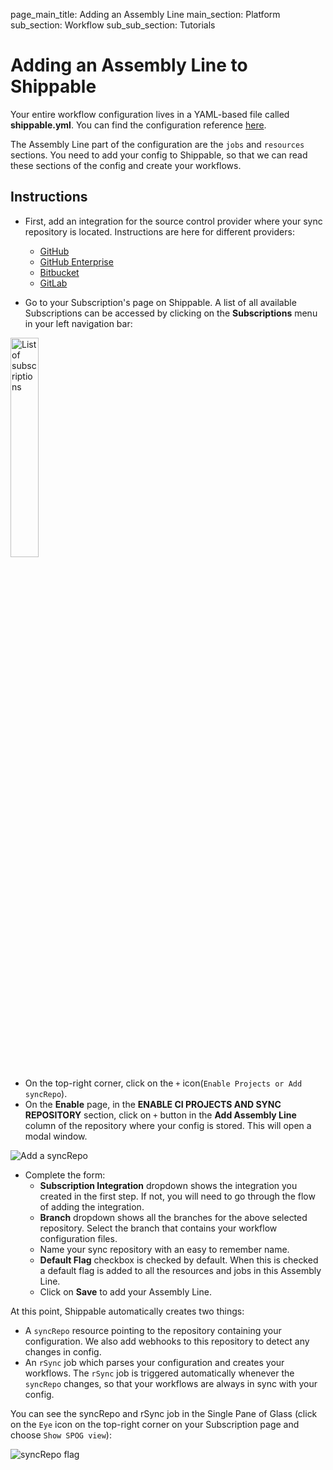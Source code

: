 page_main_title: Adding an Assembly Line
main_section: Platform
sub_section: Workflow
sub_sub_section: Tutorials

# Adding an Assembly Line to Shippable

Your entire workflow configuration lives in a YAML-based file called **shippable.yml**. You can find the configuration reference [here](/platform/workflow/config).

The Assembly Line part of the configuration are the `jobs` and `resources` sections. You need to add your config to Shippable, so that we can read these sections of the config and create your workflows.

## Instructions

* First, add an integration for the source control provider where your sync repository is located. Instructions are here for different providers:
     - [GitHub](/platform/integration/github/)
     - [GitHub Enterprise](/platform/integration/github-enterprise/)
     - [Bitbucket](/platform/integration/bitbucket/)
     - [GitLab](/platform/integration/gitlab/)

* Go to your Subscription's page on Shippable. A list of all available Subscriptions can be accessed by clicking on the **Subscriptions** menu in your left navigation bar:

<img width="30%" height="30%" src="/images/platform/resources/syncRepo/list-subscriptions.png" alt="List of subscriptions">

* On the top-right corner, click on the `+` icon(`Enable Projects or Add syncRepo`).
* On the **Enable** page, in the **ENABLE CI PROJECTS AND SYNC REPOSITORY** section, click on `+` button in the **Add Assembly Line** column of the repository where your config is stored. This will open a modal window.

<img src="/images/platform/tutorial/workflow/add-syncRepo.png" alt="Add a syncRepo">

* Complete the form:
     * **Subscription Integration** dropdown shows the integration you created in the first step. If not, you will need to go through the flow of adding the integration.
     * **Branch** dropdown shows all the branches for the above selected repository. Select the branch that contains your workflow configuration files.
     * Name your sync repository with an easy to remember name.
     * **Default Flag** checkbox is checked by default. When this is checked a default flag is added to all the resources and jobs in this Assembly Line.
     * Click on **Save** to add your Assembly Line.

At this point, Shippable automatically creates two things:

* A `syncRepo` resource pointing to the repository containing your configuration. We also add webhooks to this repository to detect any changes in config.
* An `rSync` job which parses your configuration and creates your workflows. The `rSync` job is triggered automatically whenever the `syncRepo` changes, so that your workflows are always in sync with your config.  

You can see the syncRepo and rSync job in the Single Pane of Glass (click on the `Eye` icon on the top-right corner on your Subscription page  and choose `Show SPOG view`):

<img src="/images/platform/resources/syncRepo/syncRepo-flag.png" alt="syncRepo flag">
